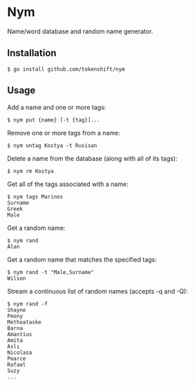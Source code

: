 # Nym

Name/word database and random name generator.

## Installation

```
$ go install github.com/tokenshift/nym
```

## Usage

Add a name and one or more tags:

```
$ nym put {name} [-t {tag}]...

```

Remove one or more tags from a name:

```
$ nym untag Kostya -t Rusisan
```

Delete a name from the database (along with all of its tags):

```
$ nym rm Kostya
```

Get all of the tags associated with a name:

```
$ nym tags Marinos
Surname
Greek
Male
```

Get a random name:

```
$ nym rand
Alan
```

Get a random name that matches the specified tags:

```
$ nym rand -t "Male,Surname"
Wilson
```

Stream a continuous list of random names (accepts -q and -Q):

```
$ nym rand -f
Shayne
Peony
Methoataske
Barna
Amantius
Amita
Aslı
Nicolasa
Pearce
Rafael
Suzy
...
```
